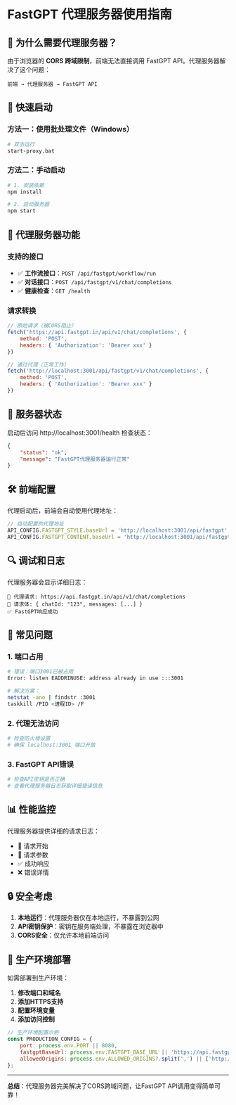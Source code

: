# FastGPT 代理服务器使用指南

## 🎯 为什么需要代理服务器？

由于浏览器的 **CORS 跨域限制**，前端无法直接调用 FastGPT API。代理服务器解决了这个问题：

```
前端 → 代理服务器 → FastGPT API
```

## 🚀 快速启动

### 方法一：使用批处理文件（Windows）
```bash
# 双击运行
start-proxy.bat
```

### 方法二：手动启动
```bash
# 1. 安装依赖
npm install

# 2. 启动服务器
npm start
```

## 🔧 代理服务器功能

### 支持的接口
- ✅ **工作流接口**：`POST /api/fastgpt/workflow/run`
- ✅ **对话接口**：`POST /api/fastgpt/v1/chat/completions`
- ✅ **健康检查**：`GET /health`

### 请求转换
```javascript
// 原始请求（被CORS阻止）
fetch('https://api.fastgpt.in/api/v1/chat/completions', {
    method: 'POST',
    headers: { 'Authorization': 'Bearer xxx' }
})

// 通过代理（正常工作）
fetch('http://localhost:3001/api/fastgpt/v1/chat/completions', {
    method: 'POST',
    headers: { 'Authorization': 'Bearer xxx' }
})
```

## 📡 服务器状态

启动后访问 http://localhost:3001/health 检查状态：

```json
{
    "status": "ok",
    "message": "FastGPT代理服务器运行正常"
}
```

## 🛠️ 前端配置

代理启动后，前端会自动使用代理地址：

```javascript
// 自动配置的代理地址
API_CONFIG.FASTGPT_STYLE.baseUrl = 'http://localhost:3001/api/fastgpt'
API_CONFIG.FASTGPT_CONTENT.baseUrl = 'http://localhost:3001/api/fastgpt'
```

## 🔍 调试和日志

代理服务器会显示详细日志：

```
🔄 代理请求: https://api.fastgpt.in/api/v1/chat/completions
📝 请求体: { chatId: "123", messages: [...] }
✅ FastGPT响应成功
```

## 🚨 常见问题

### 1. 端口占用
```bash
# 错误：端口3001已被占用
Error: listen EADDRINUSE: address already in use :::3001

# 解决方案：
netstat -ano | findstr :3001
taskkill /PID <进程ID> /F
```

### 2. 代理无法访问
```bash
# 检查防火墙设置
# 确保 localhost:3001 端口开放
```

### 3. FastGPT API错误
```bash
# 检查API密钥是否正确
# 查看代理服务器日志获取详细错误信息
```

## 📊 性能监控

代理服务器提供详细的请求日志：
- 🔄 请求开始
- 📝 请求参数
- ✅ 成功响应
- ❌ 错误详情

## 🔒 安全考虑

1. **本地运行**：代理服务器仅在本地运行，不暴露到公网
2. **API密钥保护**：密钥在服务端处理，不暴露在浏览器中
3. **CORS安全**：仅允许本地前端访问

## 🎯 生产环境部署

如需部署到生产环境：

1. **修改端口和域名**
2. **添加HTTPS支持**
3. **配置环境变量**
4. **添加访问控制**

```javascript
// 生产环境配置示例
const PRODUCTION_CONFIG = {
    port: process.env.PORT || 8080,
    fastgptBaseUrl: process.env.FASTGPT_BASE_URL || 'https://api.fastgpt.in/api',
    allowedOrigins: process.env.ALLOWED_ORIGINS?.split(',') || ['http://localhost:3000']
};
```

---

**总结**：代理服务器完美解决了CORS跨域问题，让FastGPT API调用变得简单可靠！ 
